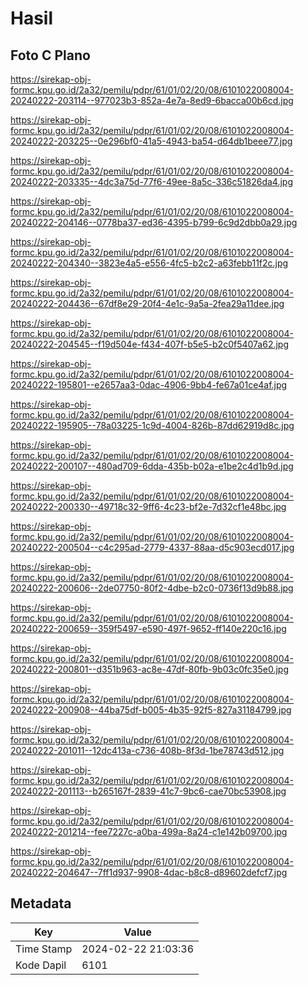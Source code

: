 # Hasil

## Foto C Plano

https://sirekap-obj-formc.kpu.go.id/2a32/pemilu/pdpr/61/01/02/20/08/6101022008004-20240222-203114--977023b3-852a-4e7a-8ed9-6bacca00b6cd.jpg

https://sirekap-obj-formc.kpu.go.id/2a32/pemilu/pdpr/61/01/02/20/08/6101022008004-20240222-203225--0e296bf0-41a5-4943-ba54-d64db1beee77.jpg

https://sirekap-obj-formc.kpu.go.id/2a32/pemilu/pdpr/61/01/02/20/08/6101022008004-20240222-203335--4dc3a75d-77f6-49ee-8a5c-336c51826da4.jpg

https://sirekap-obj-formc.kpu.go.id/2a32/pemilu/pdpr/61/01/02/20/08/6101022008004-20240222-204146--0778ba37-ed36-4395-b799-6c9d2dbb0a29.jpg

https://sirekap-obj-formc.kpu.go.id/2a32/pemilu/pdpr/61/01/02/20/08/6101022008004-20240222-204340--3823e4a5-e556-4fc5-b2c2-a63febb11f2c.jpg

https://sirekap-obj-formc.kpu.go.id/2a32/pemilu/pdpr/61/01/02/20/08/6101022008004-20240222-204436--67df8e29-20f4-4e1c-9a5a-2fea29a11dee.jpg

https://sirekap-obj-formc.kpu.go.id/2a32/pemilu/pdpr/61/01/02/20/08/6101022008004-20240222-204545--f19d504e-f434-407f-b5e5-b2c0f5407a62.jpg

https://sirekap-obj-formc.kpu.go.id/2a32/pemilu/pdpr/61/01/02/20/08/6101022008004-20240222-195801--e2657aa3-0dac-4906-9bb4-fe67a01ce4af.jpg

https://sirekap-obj-formc.kpu.go.id/2a32/pemilu/pdpr/61/01/02/20/08/6101022008004-20240222-195905--78a03225-1c9d-4004-826b-87dd62919d8c.jpg

https://sirekap-obj-formc.kpu.go.id/2a32/pemilu/pdpr/61/01/02/20/08/6101022008004-20240222-200107--480ad709-6dda-435b-b02a-e1be2c4d1b9d.jpg

https://sirekap-obj-formc.kpu.go.id/2a32/pemilu/pdpr/61/01/02/20/08/6101022008004-20240222-200330--49718c32-9ff6-4c23-bf2e-7d32cf1e48bc.jpg

https://sirekap-obj-formc.kpu.go.id/2a32/pemilu/pdpr/61/01/02/20/08/6101022008004-20240222-200504--c4c295ad-2779-4337-88aa-d5c903ecd017.jpg

https://sirekap-obj-formc.kpu.go.id/2a32/pemilu/pdpr/61/01/02/20/08/6101022008004-20240222-200606--2de07750-80f2-4dbe-b2c0-0736f13d9b88.jpg

https://sirekap-obj-formc.kpu.go.id/2a32/pemilu/pdpr/61/01/02/20/08/6101022008004-20240222-200659--359f5497-e590-497f-9652-ff140e220c16.jpg

https://sirekap-obj-formc.kpu.go.id/2a32/pemilu/pdpr/61/01/02/20/08/6101022008004-20240222-200801--d351b963-ac8e-47df-80fb-9b03c0fc35e0.jpg

https://sirekap-obj-formc.kpu.go.id/2a32/pemilu/pdpr/61/01/02/20/08/6101022008004-20240222-200908--44ba75df-b005-4b35-92f5-827a31184799.jpg

https://sirekap-obj-formc.kpu.go.id/2a32/pemilu/pdpr/61/01/02/20/08/6101022008004-20240222-201011--12dc413a-c736-408b-8f3d-1be78743d512.jpg

https://sirekap-obj-formc.kpu.go.id/2a32/pemilu/pdpr/61/01/02/20/08/6101022008004-20240222-201113--b265167f-2839-41c7-9bc6-cae70bc53908.jpg

https://sirekap-obj-formc.kpu.go.id/2a32/pemilu/pdpr/61/01/02/20/08/6101022008004-20240222-201214--fee7227c-a0ba-499a-8a24-c1e142b09700.jpg

https://sirekap-obj-formc.kpu.go.id/2a32/pemilu/pdpr/61/01/02/20/08/6101022008004-20240222-204647--7ff1d937-9908-4dac-b8c8-d89602defcf7.jpg


## Metadata

| Key        | Value               |
| ---------- | ------------------- |
| Time Stamp | 2024-02-22 21:03:36 |
| Kode Dapil | 6101                |



